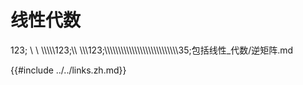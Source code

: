 # 线性代数

123; \\ \\ \\\\\\\\\\123;\\\\ \\\\\\123;\\\\\\\\\\\\\\\\\\\\\\\\\\\\\\\\\\\\\\\\\\\\\\\\\\\\\\35;包括线性\_代数/逆矩阵.md

{{#include ../../links.zh.md}}
